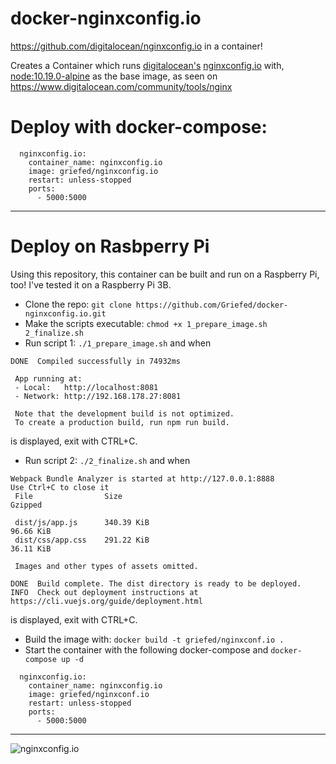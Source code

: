 # docker-nginxconfig.io
https://github.com/digitalocean/nginxconfig.io in a container!

Creates a Container which runs [digitalocean's](https://github.com/digitalocean) [nginxconfig.io](https://github.com/digitalocean/nginxconfig.io) with, [node:10.19.0-alpine](https://hub.docker.com/_/node) as the base image, as seen on https://www.digitalocean.com/community/tools/nginx


# Deploy with docker-compose:
```
  nginxconfig.io:
    container_name: nginxconfig.io
    image: griefed/nginxconfig.io
    restart: unless-stopped
    ports:
      - 5000:5000
```
---
# Deploy on Rasbperry Pi
Using this repository, this container can be built and run on a Raspberry Pi, too! I've tested it on a Raspberry Pi 3B.
 - Clone the repo: `git clone https://github.com/Griefed/docker-nginxconfig.io.git`
 - Make the scripts executable: `chmod +x 1_prepare_image.sh 2_finalize.sh`
 - Run script 1: `./1_prepare_image.sh` and when
 ```
 DONE  Compiled successfully in 74932ms 

  App running at:
  - Local:   http://localhost:8081
  - Network: http://192.168.178.27:8081

  Note that the development build is not optimized.
  To create a production build, run npm run build.
 ```
 is displayed, exit with CTRL+C. 
 - Run script 2: `./2_finalize.sh` and when
 ```
 Webpack Bundle Analyzer is started at http://127.0.0.1:8888
Use Ctrl+C to close it
  File                Size                                                                        Gzipped

  dist/js/app.js      340.39 KiB                                                                  96.66 KiB
  dist/css/app.css    291.22 KiB                                                                  36.11 KiB

  Images and other types of assets omitted.

 DONE  Build complete. The dist directory is ready to be deployed.
 INFO  Check out deployment instructions at https://cli.vuejs.org/guide/deployment.html
 ```
 is displayed, exit with CTRL+C.
 - Build the image with: `docker build -t griefed/nginxconf.io .`
 - Start the container with the following docker-compose and `docker-compose up -d`
```
  nginxconfig.io:
    container_name: nginxconfig.io
    image: griefed/nginxconf.io
    restart: unless-stopped
    ports:
      - 5000:5000
```
---
![nginxconfig.io](https://i.imgur.com/NMzM2Hm.png)
